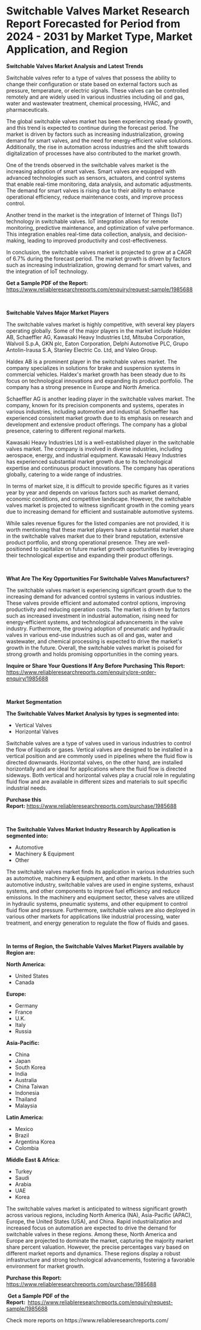 <p><h1>Switchable Valves Market Research Report Forecasted for Period from 2024 -  2031 by Market Type, Market Application, and Region</h1></p><p><strong>Switchable Valves Market Analysis and Latest Trends</strong></p>
<p><p>Switchable valves refer to a type of valves that possess the ability to change their configuration or state based on external factors such as pressure, temperature, or electric signals. These valves can be controlled remotely and are widely used in various industries including oil and gas, water and wastewater treatment, chemical processing, HVAC, and pharmaceuticals.</p><p>The global switchable valves market has been experiencing steady growth, and this trend is expected to continue during the forecast period. The market is driven by factors such as increasing industrialization, growing demand for smart valves, and the need for energy-efficient valve solutions. Additionally, the rise in automation across industries and the shift towards digitalization of processes have also contributed to the market growth.</p><p>One of the trends observed in the switchable valves market is the increasing adoption of smart valves. Smart valves are equipped with advanced technologies such as sensors, actuators, and control systems that enable real-time monitoring, data analysis, and automatic adjustments. The demand for smart valves is rising due to their ability to enhance operational efficiency, reduce maintenance costs, and improve process control.</p><p>Another trend in the market is the integration of Internet of Things (IoT) technology in switchable valves. IoT integration allows for remote monitoring, predictive maintenance, and optimization of valve performance. This integration enables real-time data collection, analysis, and decision-making, leading to improved productivity and cost-effectiveness.</p><p>In conclusion, the switchable valves market is projected to grow at a CAGR of 6.7% during the forecast period. The market growth is driven by factors such as increasing industrialization, growing demand for smart valves, and the integration of IoT technology.</p></p>
<p><strong>Get a Sample PDF of the Report:&nbsp;</strong> <a href="https://www.reliableresearchreports.com/enquiry/request-sample/1985688">https://www.reliableresearchreports.com/enquiry/request-sample/1985688</a></p>
<p>&nbsp;</p>
<p><strong>Switchable Valves Major Market Players</strong></p>
<p><p>The switchable valves market is highly competitive, with several key players operating globally. Some of the major players in the market include Haldex AB, Schaeffler AG, Kawasaki Heavy Industries Ltd, Mitsuba Corporation, Walvoil S.p.A, GKN plc, Eaton Corporation, Delphi Automotive PLC, Grupo Antolin-Irausa S.A, Stanley Electric Co. Ltd, and Valeo Group.</p><p>Haldex AB is a prominent player in the switchable valves market. The company specializes in solutions for brake and suspension systems in commercial vehicles. Haldex's market growth has been steady due to its focus on technological innovations and expanding its product portfolio. The company has a strong presence in Europe and North America.</p><p>Schaeffler AG is another leading player in the switchable valves market. The company, known for its precision components and systems, operates in various industries, including automotive and industrial. Schaeffler has experienced consistent market growth due to its emphasis on research and development and extensive product offerings. The company has a global presence, catering to different regional markets.</p><p>Kawasaki Heavy Industries Ltd is a well-established player in the switchable valves market. The company is involved in diverse industries, including aerospace, energy, and industrial equipment. Kawasaki Heavy Industries has experienced substantial market growth due to its technological expertise and continuous product innovations. The company has operations globally, catering to a wide range of industries.</p><p>In terms of market size, it is difficult to provide specific figures as it varies year by year and depends on various factors such as market demand, economic conditions, and competitive landscape. However, the switchable valves market is projected to witness significant growth in the coming years due to increasing demand for efficient and sustainable automotive systems.</p><p>While sales revenue figures for the listed companies are not provided, it is worth mentioning that these market players have a substantial market share in the switchable valves market due to their brand reputation, extensive product portfolio, and strong operational presence. They are well-positioned to capitalize on future market growth opportunities by leveraging their technological expertise and expanding their product offerings.</p></p>
<p>&nbsp;</p>
<p><strong>What Are The Key Opportunities For Switchable Valves Manufacturers?</strong></p>
<p><p>The switchable valves market is experiencing significant growth due to the increasing demand for advanced control systems in various industries. These valves provide efficient and automated control options, improving productivity and reducing operation costs. The market is driven by factors such as increased investment in industrial automation, rising need for energy-efficient systems, and technological advancements in the valve industry. Furthermore, the growing adoption of pneumatic and hydraulic valves in various end-use industries such as oil and gas, water and wastewater, and chemical processing is expected to drive the market's growth in the future. Overall, the switchable valves market is poised for strong growth and holds promising opportunities in the coming years.</p></p>
<p><strong>Inquire or Share Your Questions If Any Before Purchasing This Report:</strong> <a href="https://www.reliableresearchreports.com/enquiry/pre-order-enquiry/1985688">https://www.reliableresearchreports.com/enquiry/pre-order-enquiry/1985688</a></p>
<p>&nbsp;</p>
<p><strong>Market Segmentation</strong></p>
<p><strong>The Switchable Valves Market Analysis by types is segmented into:</strong></p>
<p><ul><li>Vertical Valves</li><li>Horizontal Valves</li></ul></p>
<p><p>Switchable valves are a type of valves used in various industries to control the flow of liquids or gases. Vertical valves are designed to be installed in a vertical position and are commonly used in pipelines where the fluid flow is directed downwards. Horizontal valves, on the other hand, are installed horizontally and are ideal for applications where the fluid flow is directed sideways. Both vertical and horizontal valves play a crucial role in regulating fluid flow and are available in different sizes and materials to suit specific industrial needs.</p></p>
<p><strong>Purchase this Report:&nbsp;</strong><a href="https://www.reliableresearchreports.com/purchase/1985688">https://www.reliableresearchreports.com/purchase/1985688</a></p>
<p>&nbsp;</p>
<p><strong>The Switchable Valves Market Industry Research by Application is segmented into:</strong></p>
<p><ul><li>Automotive</li><li>Machinery & Equipment</li><li>Other</li></ul></p>
<p><p>The switchable valves market finds its application in various industries such as automotive, machinery & equipment, and other markets. In the automotive industry, switchable valves are used in engine systems, exhaust systems, and other components to improve fuel efficiency and reduce emissions. In the machinery and equipment sector, these valves are utilized in hydraulic systems, pneumatic systems, and other equipment to control fluid flow and pressure. Furthermore, switchable valves are also deployed in various other markets for applications like industrial processing, water treatment, and energy generation to regulate the flow of fluids and gases.</p></p>
<p>&nbsp;</p>
<p><strong>In terms of Region, the Switchable Valves Market Players available by Region are:</strong></p>
<p>
    <p> <strong> North America: </strong>
        <ul>
            <li>United States</li>
            <li>Canada</li>
        </ul>
        </p> 
    <p> <strong> Europe: </strong>
        <ul>
            <li>Germany</li>
            <li>France</li>
            <li>U.K.</li>
            <li>Italy</li>
            <li>Russia</li>
        </ul>
        </p> 
    <p> <strong> Asia-Pacific: </strong>
        <ul>
            <li>China</li>
            <li>Japan</li>
            <li>South Korea</li>
            <li>India</li>
            <li>Australia</li>
            <li>China Taiwan</li>
            <li>Indonesia</li>
            <li>Thailand</li>
            <li>Malaysia</li>
        </ul>
        </p> 
    <p> <strong> Latin America: </strong>
        <ul>
            <li>Mexico</li>
            <li>Brazil</li>
            <li>Argentina Korea</li>
            <li>Colombia</li>
        </ul>
        </p> 
    <p> <strong> Middle East & Africa: </strong>
        <ul>
            <li>Turkey</li>
            <li>Saudi</li>
            <li>Arabia</li>
            <li>UAE</li>
            <li>Korea</li>
        </ul>
    </p>
    </p>
<p><p>The switchable valves market is anticipated to witness significant growth across various regions, including North America (NA), Asia-Pacific (APAC), Europe, the United States (USA), and China. Rapid industrialization and increased focus on automation are expected to drive the demand for switchable valves in these regions. Among these, North America and Europe are projected to dominate the market, capturing the majority market share percent valuation. However, the precise percentages vary based on different market reports and dynamics. These regions display a robust infrastructure and strong technological advancements, fostering a favorable environment for market growth.</p></p>
<p><strong>Purchase this Report: </strong><a href="https://www.reliableresearchreports.com/purchase/1985688">https://www.reliableresearchreports.com/purchase/1985688</a></p>
<p>&nbsp;<strong>Get a Sample PDF of the Report:&nbsp;&nbsp;</strong><a href="https://www.reliableresearchreports.com/enquiry/request-sample/1985688">https://www.reliableresearchreports.com/enquiry/request-sample/1985688</a></p>
<p><strong></strong></p>
<p>Check more reports on https://www.reliableresearchreports.com/</p>